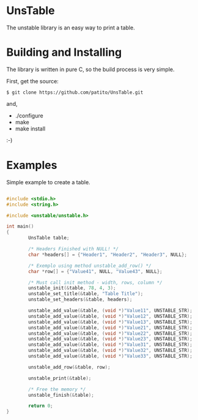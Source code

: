 UnsTable
========

The unstable library is an easy way to print a table.

Building and Installing
=======================

The library is written in pure C, so the build process is very simple.

First, get the source:

    $ git clone https://github.com/patito/UnsTable.git

and,

* ./configure
* make
* make install

:-)

Examples
==========

Simple example to create a table.

```c

#include <stdio.h>
#include <string.h>

#include <unstable/unstable.h>

int main()
{
        UnsTable table;

        /* Headers Finished with NULL! */
        char *headers[] = {"Header1", "Header2", "Header3", NULL};

        /* Exemplo using method unstable_add_row() */
        char *row[] = {"Value41", NULL, "Value43", NULL};

        /* Must call init method - width, rows, column */
        unstable_init(&table, 78, 4, 3);
        unstable_set_title(&table, "Table Title");
        unstable_set_headers(&table, headers);

        unstable_add_value(&table, (void *)"Value11", UNSTABLE_STR);
        unstable_add_value(&table, (void *)"Value12", UNSTABLE_STR);
        unstable_add_value(&table, (void *)"Value13", UNSTABLE_STR);
        unstable_add_value(&table, (void *)"Value21", UNSTABLE_STR);
        unstable_add_value(&table, (void *)"Value22", UNSTABLE_STR);
        unstable_add_value(&table, (void *)"Value23", UNSTABLE_STR);
        unstable_add_value(&table, (void *)"Value31", UNSTABLE_STR);
        unstable_add_value(&table, (void *)"Value32", UNSTABLE_STR);
        unstable_add_value(&table, (void *)"Value33", UNSTABLE_STR);

        unstable_add_row(&table, row);

        unstable_print(&table);

        /* Free the memory */
        unstable_finish(&table);

        return 0;
}

```
